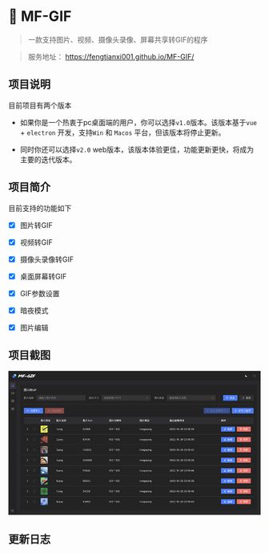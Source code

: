 # 🍪 MF-GIF

> 一款支持图片、视频、摄像头录像、屏幕共享转GIF的程序

> 服务地址： https://fengtianxi001.github.io/MF-GIF/

## 项目说明

目前项目有两个版本

- 如果你是一个热衷于pc桌面端的用户，你可以选择`v1.0`版本。该版本基于`vue` + `electron` 开发，支持`Win` 和 `Macos` 平台，但该版本将停止更新。

- 同时你还可以选择`v2.0` web版本，该版本体验更佳，功能更新更快，将成为主要的迭代版本。

## 项目简介

目前支持的功能如下

- [x]  图片转GIF

- [x]  视频转GIF

- [x]  摄像头录像转GIF

- [x]  桌面屏幕转GIF

- [x]  GIF参数设置

- [x]  暗夜模式

- [x]  图片编辑



## 项目截图

![](https://raw.githubusercontent.com/fengtianxi001/MF-GIF/v2.0/screenshot/banner_02.png)



## 更新日志


